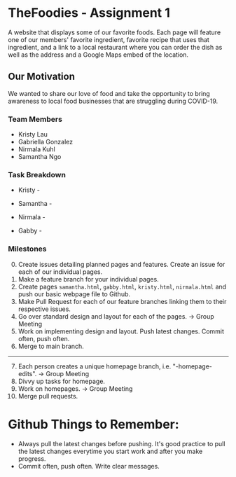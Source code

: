 # TheFoodies - Assignment 1
A website that displays some of our favorite foods. Each page will feature one of our members' favorite ingredient, favorite recipe that uses that ingredient, and a link to a local restaurant where you can order the dish as well as the address and a Google Maps embed of the location. 

## Our Motivation
We wanted to share our love of food and take the opportunity to bring awareness to local food businesses that are struggling during COVID-19.

### Team Members
- Kristy Lau
- Gabriella Gonzalez
- Nirmala Kuhl
- Samantha Ngo

### Task Breakdown
- Kristy - 

- Samantha - 

- Nirmala - 

- Gabby - 

### Milestones
0. Create issues detailing planned pages and features. Create an issue for each of our individual pages.
1. Make a feature branch for your individual pages.
2. Create pages `samantha.html`, `gabby.html`, `kristy.html`, `nirmala.html` and push our basic webpage file to Github. 
3. Make Pull Request for each of our feature branches linking them to their respective issues.
4. Go over standard design and layout for each of the pages. -> Group Meeting
5. Work on implementing design and layout. Push latest changes. Commit often, push often.
6. Merge to main branch.
------
7. Each person creates a unique homepage branch, i.e. "<name>-homepage-edits". -> Group Meeting
8. Divvy up tasks for homepage.
9. Work on homepages. -> Group Meeting
10. Merge pull requests.

# Github Things to Remember:
- Always pull the latest changes before pushing. It's good practice to pull the latest changes everytime you start work and after you make progress. 
- Commit often, push often. Write clear messages.
